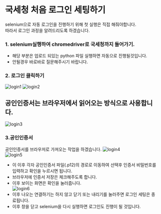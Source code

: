 # 국세청 처음 로그인 세팅하기

selenium으로 자동 로그인을 진행하기 위해 첫 실행은 직접 해줘야합니다.    
따라서 로그인 과정을 알려드리도록 하겠습니다. 

### 1. selenium실행하여 chromedriver로 국세청까지 들어가기.
+ 해당 부분은 업로드 되있는 python 파일 실행하면 자동으로 진행될것입니다.
+ 안될경우 바로바로 질문해주시기 바랍니다.

### 2. 로그인 클릭하기 
![login1](https://user-images.githubusercontent.com/69878816/131447805-0f3520a7-9660-4d15-8856-e635e5d23280.png)
![login2](https://user-images.githubusercontent.com/69878816/131448178-51888311-ac56-4b1a-b547-1c6a2992ad95.png)
  
공인인증서는 브라우저에서 읽어오는 방식으로 사용합니다.
---
![login3](https://user-images.githubusercontent.com/69878816/131449178-79ce4c44-b6f9-40f5-bc77-72ea54d45d7a.png)


### 3.공인인증서 
공인인증서를 브라우저로 가져오는 작업을 하겠습니다. 
![login4](https://user-images.githubusercontent.com/69878816/131449308-df60a9f4-d35d-4d56-aed0-091d447623ee.png)  
![login5](https://user-images.githubusercontent.com/69878816/131449510-3ad1b2d1-9170-4057-8299-44db16967234.png)  
+ 이 이후 각자 공인인증서 파일(.p12)의 경로로 이동하여 선택후 인증서 비밀번호를 입력하고 확인을 누르시면 됩니다.
+ 브라우저에 인증서 저장은 체크해주도록 합니다.
+ 이후 보이는 화면은 확인을 눌러줍니다.  
![login6](https://user-images.githubusercontent.com/69878816/131449974-8ddafd3e-e17a-4eaa-93ea-e1cd26b150c6.png)  
+ 이후 나오는 연결하기는 하지 않고 닫기 또는 내리기를 눌러주면 로그인 세팅은 종료됩니다.
+ 이후 창을 닫고 selenium을 다시 실행하면 로그인도 진행이 될 것입니다.

